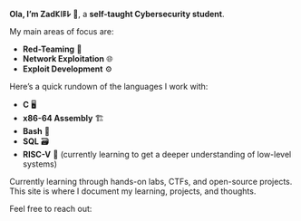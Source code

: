 **Ola, I’m Zad𐌊𐌉𐌄𐌋 👋**, a **self-taught Cybersecurity student**.  
 
My main areas of focus are:

- **Red-Teaming** 🧠   
- **Network Exploitation** 🌐
- **Exploit Development** ⚙️ 
 

Here’s a quick rundown of the languages I work with: 

- **C** 🖥️ 
- **x86-64 Assembly** 🏗️ 
- **Bash** 🐚 
- **SQL** 🗃️ 
- **RISC-V** 🔧 (currently learning to get a deeper understanding of low-level systems)
 

Currently learning through hands-on labs, CTFs, and open-source projects.  
This site is where I document my learning, projects, and thoughts.


Feel free to reach out: 


